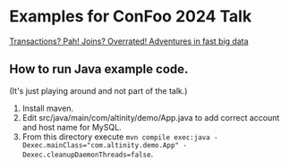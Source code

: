 # Examples for ConFoo 2024 Talk

[Transactions? Pah! Joins? Overrated! Adventures in fast big data](https://confoo.ca/en/2024/session/transactions-pah-joins-overrated-adventure-in-fast-big-data)

## How to run Java example code. 
(It's just playing around and not part of the talk.)

1. Install maven. 
2. Edit src/java/main/com/altinity/demo/App.java to add correct account and host name for MySQL. 
3. From this directory execute `mvn compile exec:java -Dexec.mainClass="com.altinity.demo.App" -Dexec.cleanupDaemonThreads=false`.
